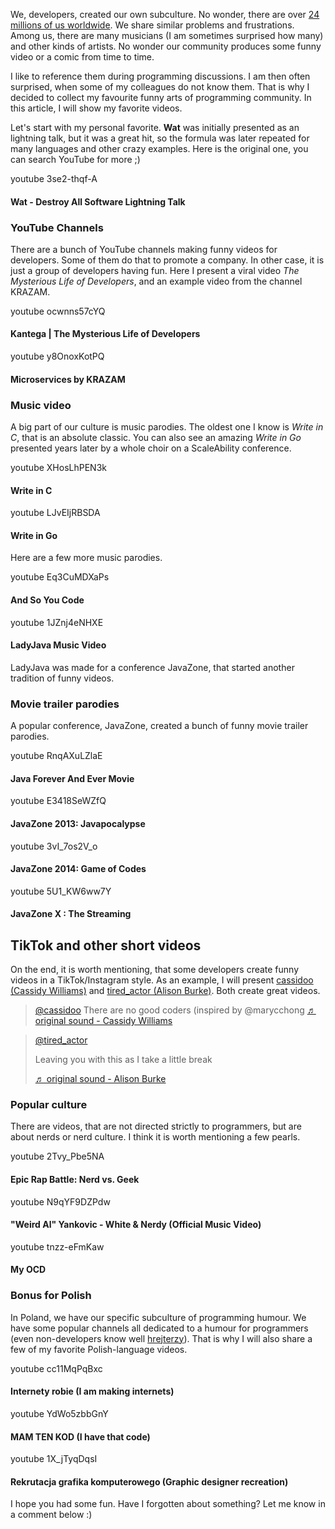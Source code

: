 We, developers, created our own subculture. No wonder, there are over [24 millions of us worldwide](https://www.future-processing.com/blog/how-many-developers-are-there-in-the-world-in-2019/). We share similar problems and frustrations. Among us, there are many musicians (I am sometimes surprised how many) and other kinds of artists. No wonder our community produces some funny video or a comic from time to time.

I like to reference them during programming discussions. I am then often surprised, when some of my colleagues do not know them. That is why I decided to collect my favourite funny arts of programming community. In this article, I will show my favorite videos.

Let's start with my personal favorite. **Wat** was initially presented as an lightning talk, but it was a great hit, so the formula was later repeated for many languages and other crazy examples. Here is the original one, you can search YouTube for more ;)

youtube 3se2-thqf-A

#### Wat - Destroy All Software Lightning Talk

### YouTube Channels

There are a bunch of YouTube channels making funny videos for developers. Some of them do that to promote a company. In other case, it is just a group of developers having fun. Here I present a viral video *The Mysterious Life of Developers*, and an example video from the channel KRAZAM.

youtube ocwnns57cYQ

#### Kantega | The Mysterious Life of Developers

youtube y8OnoxKotPQ

#### Microservices by KRAZAM

### Music video

A big part of our culture is music parodies. The oldest one I know is *Write in C*, that is an absolute classic. You can also see an amazing *Write in Go* presented years later by a whole choir on a ScaleAbility conference.

youtube XHosLhPEN3k

#### Write in C

youtube LJvEIjRBSDA

#### Write in Go

Here are a few more music parodies.

youtube Eq3CuMDXaPs

#### And So You Code

youtube 1JZnj4eNHXE

#### LadyJava Music Video

LadyJava was made for a conference JavaZone, that started another tradition of funny videos.

### Movie trailer parodies

A popular conference, JavaZone, created a bunch of funny movie trailer parodies.

youtube RnqAXuLZlaE

#### Java Forever And Ever Movie

youtube E3418SeWZfQ

#### JavaZone 2013: Javapocalypse

youtube 3vI_7os2V_o

#### JavaZone 2014: Game of Codes

youtube 5U1_KW6ww7Y

#### JavaZone X : The Streaming

## TikTok and other short videos

On the end, it is worth mentioning, that some developers create funny videos in a TikTok/Instagram style. As an example, I will present [cassidoo (Cassidy Williams)](https://twitter.com/cassidoo) and [tired_actor (Alison Burke)](https://twitter.com/TiredActor). Both create great videos.

<blockquote class="tiktok-embed" cite="https://www.tiktok.com/@cassidoo/video/6948141034488614150" data-video-id="6948141034488614150" style="max-width: 605px;min-width: 325px;" > <section> <a target="_blank" title="@cassidoo" href="https://www.tiktok.com/@cassidoo">@cassidoo</a> There are no good coders (inspired by @marycchong <a target="_blank" title="♬ original sound - Cassidy Williams" href="https://www.tiktok.com/music/original-sound-6948140956289862405">♬ original sound - Cassidy Williams</a> </section> </blockquote> <script async src="https://www.tiktok.com/embed.js"></script>

<blockquote class="tiktok-embed" cite="https://www.tiktok.com/@tired_actor/video/7003006051024981254" data-video-id="7003006051024981254" style="max-width: 605px;min-width: 325px;" > <section> <a target="_blank" title="@tired_actor" href="https://www.tiktok.com/@tired_actor">@tired_actor</a> <p>Leaving you with this as I take a little break</p> <a target="_blank" title="♬ original sound - Alison Burke" href="https://www.tiktok.com/music/original-sound-7003005886268558086">♬ original sound - Alison Burke</a> </section> </blockquote> <script async src="https://www.tiktok.com/embed.js"></script>

### Popular culture

There are videos, that are not directed strictly to programmers, but are about nerds or nerd culture. I think it is worth mentioning a few pearls.

youtube 2Tvy_Pbe5NA

#### Epic Rap Battle: Nerd vs. Geek

youtube N9qYF9DZPdw

#### "Weird Al" Yankovic - White & Nerdy (Official Music Video)

youtube tnzz-eFmKaw

#### My OCD

### Bonus for Polish

In Poland, we have our specific subculture of programming humour. We have some popular channels all dedicated to a humour for programmers (even non-developers know well [hrejterzy](https://www.youtube.com/c/HRejterzy)). That is why I will also share a few of my favorite Polish-language videos.

youtube cc11MqPqBxc

#### Internety robie (I am making internets)

youtube YdWo5zbbGnY

#### MAM TEN KOD (I have that code)

youtube 1X_jTyqDqsI

#### Rekrutacja grafika komputerowego (Graphic designer recreation)

I hope you had some fun. Have I forgotten about something? Let me know in a comment below :)